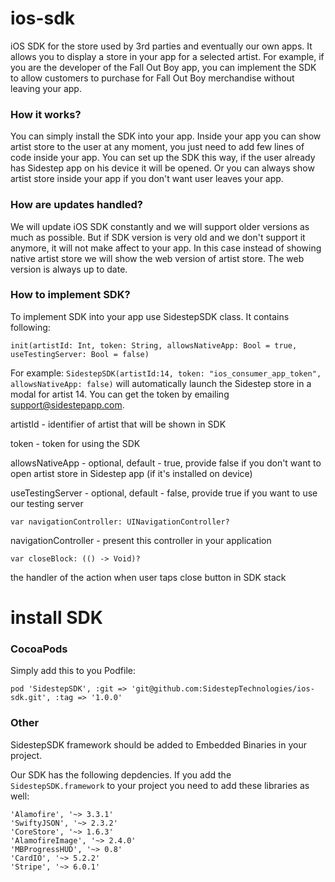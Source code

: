 # ios-sdk
iOS SDK for the store used by 3rd parties and eventually our own apps. It allows you to display a store in  your app for a selected artist. For example, if you are the developer of the Fall Out Boy app, you can implement the SDK to allow customers to purchase for Fall Out Boy merchandise without leaving your app. 

### How it works?
You can simply install the SDK into your app. Inside your app you can show artist store to the user at any moment, you just need to add few lines of code inside your app. 
You can set up the SDK this way, if the user already has Sidestep app on his device it will be opened. Or you can always show artist store inside your app if you don't want user leaves your app.

### How are updates handled?
We will update iOS SDK constantly and we will support older versions as much as possible. But if SDK version is very old and we don't support it anymore, it will not make affect to your app.  In this case instead of showing native artist store we will show the web version of artist store. The web version is always up to date.

### How to implement SDK?
To implement SDK into your app use SidestepSDK class.
It contains following:

`init(artistId: Int, token: String, allowsNativeApp: Bool = true, useTestingServer: Bool = false)`

For example: `SidestepSDK(artistId:14, token: "ios_consumer_app_token", allowsNativeApp: false)` will automatically launch the Sidestep store in a modal for artist 14. You can get the token by emailing <support@sidestepapp.com>.

artistId - identifier of artist that will be shown in SDK

token - token for using the SDK

allowsNativeApp - optional, default - true, provide false if you don't want to open artist store in Sidestep app (if it's installed on device)

useTestingServer - optional, default - false, provide true if you want to use our testing server

`var navigationController: UINavigationController?`

navigationController - present this controller in your application


`var closeBlock: (() -> Void)?`

the handler of the action when user taps close button in SDK stack

# install SDK

### CocoaPods

Simply add this to you Podfile:

`pod 'SidestepSDK', :git => 'git@github.com:SidestepTechnologies/ios-sdk.git', :tag => '1.0.0'`


### Other

SidestepSDK framework should be added to Embedded Binaries in your project.

Our SDK has the following depdencies. If you add the `SidestepSDK.framework` to your project you need to add these libraries as well:
```
'Alamofire', '~> 3.3.1'
'SwiftyJSON', '~> 2.3.2'
'CoreStore', '~> 1.6.3'
'AlamofireImage', '~> 2.4.0'
'MBProgressHUD', '~> 0.8'
'CardIO', '~> 5.2.2'
'Stripe', '~> 6.0.1'
```
